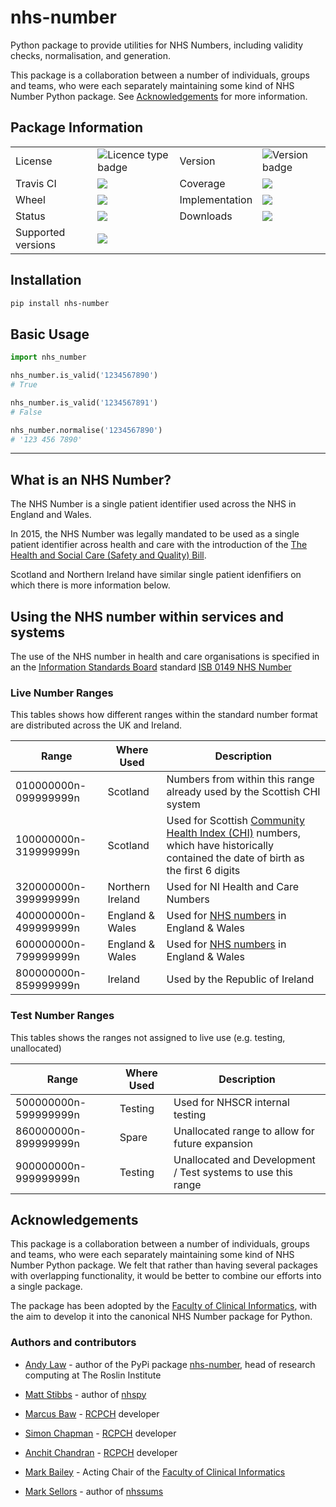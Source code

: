 # nhs-number

Python package to provide utilities for NHS Numbers, including validity checks, normalisation, and generation.

This package is a collaboration between a number of individuals, groups and teams, who were each separately maintaining some kind of NHS Number Python package. See [Acknowledgements](#acknowledgements) for more information.

## Package Information

<table>
    <tr>
        <td>License</td>
        <td><img src="https://img.shields.io/pypi/l/nhs-number" alt="Licence type badge"></td>
        <td>Version</td>
        <td><img src="https://img.shields.io/pypi/v/nhs-number" alt="Version badge"></td>
    </tr>
    <tr>
        <td>Travis CI</td>
        <td><img src='https://www.travis-ci.com/andylaw/NhsNumberChecks.svg?branch=main'></td>
        <td>Coverage</td>
        <td><img src='https://codecov.io/gh/andylaw/NhsNumberChecks/branch/main/graph/badge.svg'></td>
    </tr>
    <tr>
        <td>Wheel</td>
        <td><img src='https://img.shields.io/pypi/wheel/nhs-number'></td>
        <td>Implementation</td>
        <td><img src='https://img.shields.io/pypi/implementation/nhs-number'></td>
    </tr>
    <tr>
        <td>Status</td>
        <td><img src='https://img.shields.io/pypi/status/nhs-number'></td>
        <td>Downloads</td>
        <td><img src='https://img.shields.io/pypi/dm/nhs-number'></td>
    </tr>
    <tr>
        <td>Supported versions</td>
        <td><img src='https://img.shields.io/pypi/pyversions/nhs-number.svg'></td>
    </tr>
</table>

## Installation

```bash
pip install nhs-number
```

## Basic Usage

```python
import nhs_number

nhs_number.is_valid('1234567890')
# True

nhs_number.is_valid('1234567891')
# False

nhs_number.normalise('1234567890')
# '123 456 7890'
```

---

## What is an NHS Number?

The NHS Number is a single patient identifier used across the NHS in England and Wales.

In 2015, the NHS Number was legally mandated to be used as a single patient identifier across health and care with the introduction of the [The Health and Social Care (Safety and Quality) Bill](https://www.digitalhealth.net/2015/10/nhs-number-use-becomes-law/).

Scotland and Northern Ireland have similar single patient idenfifiers on which there is more information below.

## Using the NHS number within services and systems

The use of the NHS number in health and care organisations is specified in an the [Information Standards Board](https://digital.nhs.uk/data-and-information/information-standards) standard [ISB 0149 NHS Number](https://digital.nhs.uk/data-and-information/information-standards/information-standards-and-data-collections-including-extractions/publications-and-notifications/standards-and-collections/isb-0149-nhs-number)

### Live Number Ranges

This tables shows how different ranges within the standard number format are distributed across the UK and Ireland.

| Range                 | Where Used       | Description                                                                                                                                                                                            |
| --------------------- | ---------------- | ------------------------------------------------------------------------------------------------------------------------------------------------------------------------------------------------------ |
| 010000000n-099999999n | Scotland         | Numbers from within this range already used by the Scottish CHI system                                                                                                                                 |
| 100000000n-319999999n | Scotland         | Used for Scottish [Community Health Index (CHI)](<https://en.wikipedia.org/wiki/Community_Health_Index_(Scotland)>) numbers, which have historically contained the date of birth as the first 6 digits |
| 320000000n-399999999n | Northern Ireland | Used for NI Health and Care Numbers                                                                                                                                                                    |
| 400000000n-499999999n | England & Wales  | Used for [NHS numbers](https://en.wikipedia.org/wiki/NHS_number) in England & Wales                                                                                                                    |
| 600000000n-799999999n | England & Wales  | Used for [NHS numbers](https://en.wikipedia.org/wiki/NHS_number) in England & Wales                                                                                                                    |
| 800000000n-859999999n | Ireland          | Used by the Republic of Ireland                                                                                                                                                                        |

### Test Number Ranges

This tables shows the ranges not assigned to live use (e.g. testing, unallocated)

| Range                 | Where Used | Description                                                  |
| --------------------- | ---------- | ------------------------------------------------------------ |
| 500000000n-599999999n | Testing    | Used for NHSCR internal testing                              |
| 860000000n-899999999n | Spare      | Unallocated range to allow for future expansion              |
| 900000000n-999999999n | Testing    | Unallocated and Development / Test systems to use this range |


## Acknowledgements

This package is a collaboration between a number of individuals, groups and teams, who were each separately maintaining some kind of NHS Number Python package. We felt that rather than having several packages with overlapping functionality, it would be better to combine our efforts into a single package.

The package has been adopted by the [Faculty of Clinical Informatics](https://www.facultyofclinicalinformatics.org.uk/), with the aim to develop it into the canonical NHS Number package for Python.

### Authors and contributors

* [Andy Law](https://github.com/andylaw) - author of the PyPi package [nhs-number](https://pypi.org/project/nhs-number/), head of research computing at The Roslin Institute

* [Matt Stibbs](https://github.com/mattstibbs) - author of [nhspy](https://pypi.org/project/nhspy/)

* [Marcus Baw](https://github.com/pacharanero) - [RCPCH](https://github.com/rcpch) developer

* [Simon Chapman](https://github.com/eatyourpeas) - [RCPCH](https://github.com/rcpch) developer

* [Anchit Chandran](https://github.com/anchit-chandran) - [RCPCH](https://github.com/rcpch) developer

* [Mark Bailey](https://github.com/Cotswoldsmaker) - Acting Chair of the [Faculty of Clinical Informatics](https://www.facultyofclinicalinformatics.org.uk/)

* [Mark Sellors](https://github.com/sellorm) - author of [nhssums](https://pypi.org/project/nhssums/)
